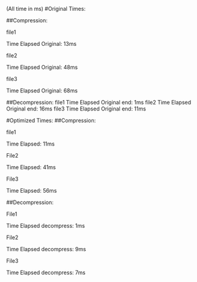 (All time in ms)
#Original Times:

##Compression:

file1

Time Elapsed Original: 13ms

file2

Time Elapsed Original: 48ms

file3

Time Elapsed Original: 68ms


##Decompression:
file1
Time Elapsed Original end: 1ms
file2
Time Elapsed Original end: 16ms
file3
Time Elapsed Original end: 11ms

#Optimized Times:
##Compression:

file1

Time Elapsed: 11ms

File2

Time Elapsed: 41ms

File3

Time Elapsed: 56ms

##Decompression:

File1

Time Elapsed decompress: 1ms

File2

Time Elapsed decompress: 9ms

File3

Time Elapsed decompress: 7ms

